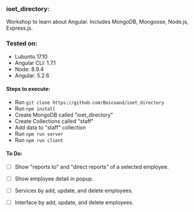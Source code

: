 ### ioet_directory:
Workshop to learn about Angular. Includes MongoDB, Mongoose, Node.js, Express.js.

### Tested on:
* Lubuntu 17.10
* Angular CLI: 1.7.1
* Node: 8.9.4
* Angular: 5.2.6

#### Steps to execute:
* Run `git clone https://github.com/Boscoand/ioet_directory`
* Run `npm install`
* Create MongoDB called "ioet_directory"
* Create Collections called "staff"
* Add data to "staff" collection
* Run `npm run server`
* Run `npm run client`

#### To Do:
- [ ] Show "reports to" and "direct reports" of a selected employee. 
- [ ] Show employee detail in popup.
- [ ] Services by add, update, and delete employees.
- [ ] Interface by add, update, and delete employees.

